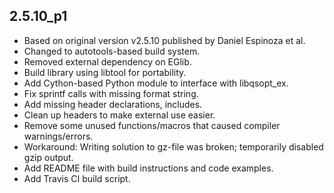 
2.5.10_p1
---------
* Based on original version v2.5.10 published by Daniel Espinoza et al.
* Changed to autotools-based build system.
* Removed external dependency on EGlib.
* Build library using libtool for portability.
* Add Cython-based Python module to interface with libqsopt_ex.
* Fix sprintf calls with missing format string.
* Add missing header declarations, includes.
* Clean up headers to make external use easier.
* Remove some unused functions/macros that caused compiler warnings/errors.
* Workaround: Writing solution to gz-file was broken; temporarily disabled gzip output.
* Add README file with build instructions and code examples.
* Add Travis CI build script.
